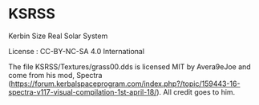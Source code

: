 # KSRSS

Kerbin Size Real Solar System

License : CC-BY-NC-SA 4.0 International 

The file KSRSS/Textures/grass00.dds is licensed MIT by Avera9eJoe and come from his mod, Spectra (https://forum.kerbalspaceprogram.com/index.php?/topic/159443-16-spectra-v117-visual-compilation-1st-april-18/). All credit goes to him.
